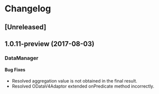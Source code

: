 # Changelog

## [Unreleased]

## 1.0.11-preview (2017-08-03)

### DataManager

#### Bug Fixes

- Resolved aggregation value is not obtained in the final result.
- Resolved ODataV4Adaptor extended onPredicate method incorrectly.